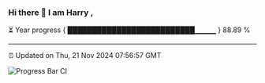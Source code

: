 ### Hi there 👋 I am Harry , 

⏳ Year progress { ██████████████████████████▁▁▁▁ } 88.89 %

---

⏰ Updated on Thu, 21 Nov 2024 07:56:57 GMT

![Progress Bar CI](https://github.com/duykhang68/duykhang68/workflows/Progress%20Bar%20CI/badge.svg)
